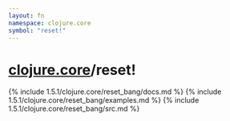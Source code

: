 ```yaml
---
layout: fn
namespace: clojure.core
symbol: "reset!"
---
```


# [clojure.core](../)/reset!

{% include 1.5.1/clojure.core/reset_bang/docs.md %}
{% include 1.5.1/clojure.core/reset_bang/examples.md %}
{% include 1.5.1/clojure.core/reset_bang/src.md %}

